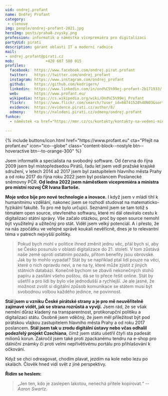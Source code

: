 ```yaml
---
uid: ondrej.profant
name: Ondřej Profant
category:
 - clenove
img: people/ondrej-profant-2021.jpg
heroImg: posts/praha8-zvysky.png
profession: informatik a náměstka vicepremiéra pro digitalizaci
partyUid: pirati
description: garant oblasti IT a moderní radnice
mail:
- ondrej.profant@pirati.cz
mob:			  +420 607 580 015
profiles:
  facebook:  https://www.facebook.com/ondrej.pirat.profant
  twitter: 	 https://twitter.com/ondrej_profant
  instagram: https://www.instagram.com/ondrej_profant
  github:    https://github.com/kedrigern/
  linkedin:  https://www.linkedin.com/in/ond%C5%99ej-profant-2b171933/
  web:       https://www.profant.eu/
  wikipedia: https://cs.wikipedia.org/wiki/Ond%C5%99ej_Profant
  flickr:    https://www.flickr.com/search/?user_id=68741528%40N03&sort=date-taken-desc&view_all=1&text=ond%C5%99ej%20profant
  evidence:  https://evidence.pirati.cz/author/8/
  odmeny:    https://nalodeni.pirati.cz/odmeny/ondrej.profant
funkce:
  - náměstek <a href="https://mmr.cz/cs/kontakty/kontakty-na-vedeni-ministerstva">ministra pro místní rozvoj</a>
  
---
```

<div class="mb-4">
{% include buttons/icon.html href="https://www.profant.eu" cta="Přejít na profant.eu" icon="ico--globe" class="content-block--nostyle btn--hoveractive btn--to-orange-300" %}
</div>

Jsem informatik a specialista na svobodný software. Od června do října 2009 jsem byl místopředsedou Pirátů, řadu let jsem vedl pražské krajské sdružení, v letech 2014 až 2017 jsem byl zastupitelem hlavního města Prahy a od roku 2017 do října roku 2022 jsem byl poslancem Poslanecké sněmovny PČR. **Od ledna 2022 jsem náměstkem vicepremiéra a ministra pro místní rozvoj ČR Ivana Bartoše.**

**Moje srdce bije pro nové technologie a inovace.** I když jsem v mládí tíhl k humanitnímu vzdělání, nakonec jsem se rozhodl studovat na matematicko-fyzikální fakultě. To pro mě bylo určující. Seznámil jsem se tam totiž s tématem open source, otevřeného softwaru, které mi dál otevíralo cestu k digitalizaci státní správy. Vše začalo otázkou, proč by open source nemohl být využitelný a užitečný pro stát. Viděl jsem velký potenciál. A i přesto, že na nás zpočátku ve veřejné správě koukali nevěřícně, dnes je to relevantní téma v patrech nejvyšší politiky.

>Pokud bych mohl v politice ihned změnit jednu věc, přál bych si, aby se Česko posunulo v oblasti digitalizace do 21. století. V tom zůstává naše země oproti ostatním pozadu, přitom benefity jsou obrovské. Jak by to mohlo vypadat? Stát by se například ptal lidí pouze na věci, které o nich opravdu neví, a ne na ty, které může zjistit z jiných státních databází. Konečně bychom se zbavili nekonečných stohů papíru a zasílání všeho poštou, dá se to přece řešit online. Stát by ušetřil a pro lidi by bylo vše jednodušší a rychlejší. Je ale jasné, že možnost zvolit si digitální způsob komunikace se státem musí být svobodnou volbou každého jedince, ne povinnost.

**Stál jsem u vzniku České pirátské strany a je pro mě neuvěřitelně zajímavé vidět, jak se strana rozrůstá a vyvíjí.** Jsem rád, že se však nemění důraz kladený na transparentnost, protikorupční politiku a digitalizaci státu. Osobně jsem vděčný, že jsem měl příležitost být pod pirátskou vlajkou zastupitelem hlavního města Prahy a od roku 2017 poslancem. **Stál jsem tak u zrodu digitální ústavy nebo včas odhalil podezřelý projekt Czechiana**, čímž jsem státu ušetřil čtyři sta padesát milionů korun. Zakročil jsem také proti zpackanému tendru na e-shop pro dálniční známky či proti velmi nepřívětivému portálu pro přihlašování k očkování.

Když se chci odreagovat, chodím plavat, jezdím na kole nebo lezu po skalách. Člověk hned vidí svět z jiné perspektivy.

**Řídím se heslem:**
> „Jen ten, kdo je zaslepen lakotou, nenechá přítele kopírovat.“ -- *Aaron Swartz*.